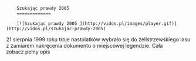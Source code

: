 
        Szukając prawdy 2005 
        =============
        
        [![Szukając prawdy 2005 ](http://vidos.pl/images/player.gif)](http://vidos.pl/szukajac-prawdy-2005)
        
        
 21 sierpnia 1999 roku troje nastolatków wybrało się do żelistrzewskiego lasu z zamiarem nakręcenia dokumentu o miejscowej legendzie. Cała zobacz pełny opis
    